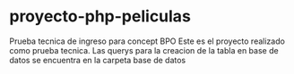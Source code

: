 # proyecto-php-peliculas
Prueba tecnica de ingreso para concept BPO
Este es el proyecto realizado como prueba tecnica.
Las querys para la creacion de la tabla en base de datos se encuentra en la carpeta base de datos
